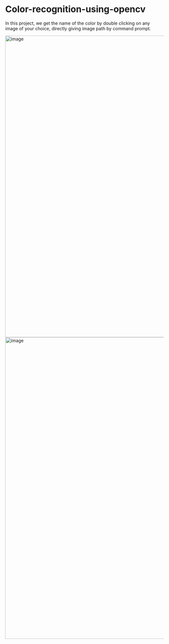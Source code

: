 # Color-recognition-using-opencv
In this project, we get the name of the color by double clicking on any image of your choice, directly giving image path by command prompt.

<img width="960" alt="image" src="https://github.com/guneev210/Color-recognition-using-opencv/assets/72307436/0fcce8b3-b800-41ab-85fd-b328964e9ea6">

<img width="960" alt="image" src="https://github.com/guneev210/Color-recognition-using-opencv/assets/72307436/f0b30884-bd7b-416f-b5ac-3eba706f83b6">

